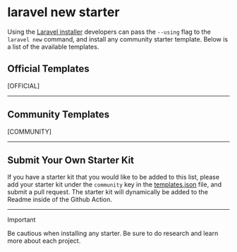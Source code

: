 # laravel new starter

Using the [Laravel installer](https://laravel.com/docs/installation#installing-php) developers can pass the `--using` flag to the `laravel new` command, and install any community starter template. Below is a list of the available templates.

## Official Templates

[OFFICIAL]

---

## Community Templates

[COMMUNITY]

---

## Submit Your Own Starter Kit

If you have a starter kit that you would like to be added to this list, please add your starter kit under the `community` key in the [templates.json](templates.json) file, and submit a pull request. The starter kit will dynamically be added to the Readme inside of the Github Action.

---

> [!IMPORTANT]
> Be cautious when installing any starter. Be sure to do research and learn more about each project.